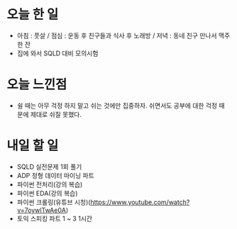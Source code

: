 # 오늘 한 일
* 아침 : 풋살 / 점심 : 운동 후 친구들과 식사 후 노래방 / 저녁 : 동네 친구 만나서 맥주 한 잔
* 집에 와서 SQLD 대비 모의시험

# 오늘 느낀점
* 쉴 때는 아무 걱정 하지 말고 쉬는 것에만 집중하자. 쉬면서도 공부에 대한 걱정 때문에 제대로 쉬질 못했다. 

# 내일 할 일
* SQLD 실전문제 1회 풀기
* ADP 정형 데이터 마이닝 파트
* 파이썬 전처리(강의 복습)
* 파이썬 EDA(강의 복습)
* 파이썬 크롤링(유튜브 시청)(https://www.youtube.com/watch?v=7oywlTwAe0A)
* 토익 스피킹 파트 1 ~ 3 1시간
